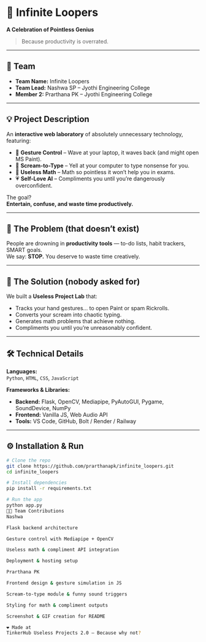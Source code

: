 # 🎯 Infinite Loopers  
**A Celebration of Pointless Genius**  

> Because productivity is overrated.  

---

## 👥 Team
- **Team Name:** Infinite Loopers  
- **Team Lead:** Nashwa SP – Jyothi Engineering College  
- **Member 2:** Prarthana PK – Jyothi Engineering College  

---

## 💡 Project Description
An **interactive web laboratory** of absolutely unnecessary technology, featuring:

- 👋 **Gesture Control** – Wave at your laptop, it waves back (and might open MS Paint).  
- 🎤 **Scream-to-Type** – Yell at your computer to type nonsense for you.  
- 🔢 **Useless Math** – Math so pointless it won’t help you in exams.  
- 💗 **Self-Love AI** – Compliments you until you’re dangerously overconfident.  

The goal?  
**Entertain, confuse, and waste time productively.**  

---

## 🤔 The Problem (that doesn’t exist)
People are drowning in **productivity tools** — to-do lists, habit trackers, SMART goals.  
We say: **STOP.** You deserve to waste time creatively.  

---

## 🚀 The Solution (nobody asked for)
We built a **Useless Project Lab** that:
- Tracks your hand gestures… to open Paint or spam Rickrolls.  
- Converts your scream into chaotic typing.  
- Generates math problems that achieve nothing.  
- Compliments you until you’re unreasonably confident.  

---

## 🛠 Technical Details

**Languages:**  
`Python`, `HTML`, `CSS`, `JavaScript`

**Frameworks & Libraries:**  
- **Backend:** Flask, OpenCV, Mediapipe, PyAutoGUI, Pygame, SoundDevice, NumPy  
- **Frontend:** Vanilla JS, Web Audio API  
- **Tools:** VS Code, GitHub, Bolt / Render / Railway  

---

## ⚙️ Installation & Run

```bash
# Clone the repo
git clone https://github.com/prarthanapk/infinite_loopers.git
cd infinite_loopers

# Install dependencies
pip install -r requirements.txt

# Run the app
python app.py
🧑‍💻 Team Contributions
Nashwa

Flask backend architecture

Gesture control with Mediapipe + OpenCV

Useless math & compliment API integration

Deployment & hosting setup

Prarthana PK

Frontend design & gesture simulation in JS

Scream-to-type module & funny sound triggers

Styling for math & compliment outputs

Screenshot & GIF creation for README

❤️ Made at
TinkerHub Useless Projects 2.0 — Because why not?
